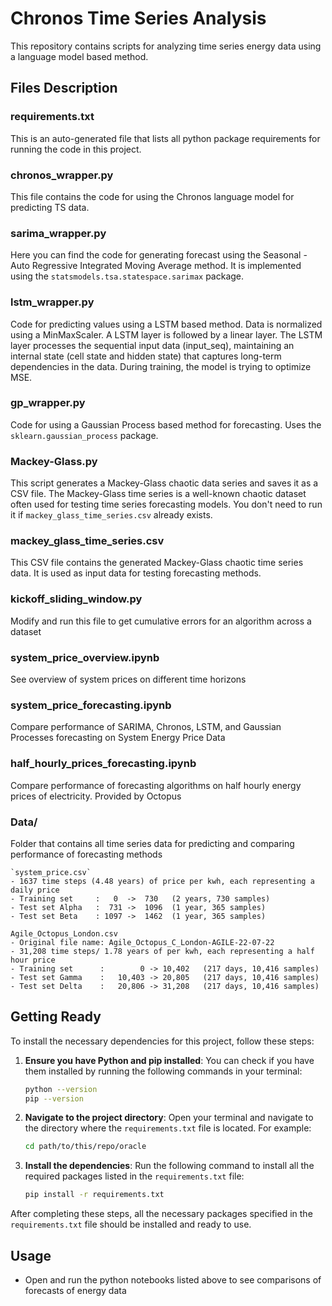 # Chronos Time Series Analysis

This repository contains scripts for analyzing time series energy data using a language model based method.

## Files Description

### requirements.txt 
This is an auto-generated file that lists all python package requirements for running the code in this project.

### chronos_wrapper.py
This file contains the code for using the Chronos language model for predicting TS data. 

### sarima_wrapper.py
Here you can find the code for generating forecast using the Seasonal - Auto Regressive Integrated Moving Average method. It is implemented using the `statsmodels.tsa.statespace.sarimax` package.

### lstm_wrapper.py
Code for predicting values using a LSTM based method. Data is normalized using a MinMaxScaler. A LSTM layer is followed by a linear layer. The LSTM layer processes the sequential input data (input_seq), maintaining an internal state (cell state and hidden state) that captures long-term dependencies in the data. During training, the model is trying to optimize MSE.

### gp_wrapper.py
Code for using a Gaussian Process based method for forecasting. Uses the `sklearn.gaussian_process` package.

### Mackey-Glass.py
This script generates a Mackey-Glass chaotic data series and saves it as a CSV file. The Mackey-Glass time series is a well-known chaotic dataset often used for testing time series forecasting models. You don't need to run it if  `mackey_glass_time_series.csv` already exists.

### mackey_glass_time_series.csv
This CSV file contains the generated Mackey-Glass chaotic time series data. It is used as input data for testing forecasting methods.

### kickoff_sliding_window.py
Modify and run this file to get cumulative errors for an algorithm across a dataset

### system_price_overview.ipynb
See overview of system prices on different time horizons

### system_price_forecasting.ipynb
Compare performance of SARIMA, Chronos, LSTM, and Gaussian Processes forecasting on System Energy Price Data

### half_hourly_prices_forecasting.ipynb
Compare performance of forecasting algorithms on half hourly energy prices of electricity. Provided by Octopus


### Data/

   Folder that contains all time series data for predicting and comparing performance of forecasting methods

    `system_price.csv`
    - 1637 time steps (4.48 years) of price per kwh, each representing a daily price
    - Training set     :   0  ->  730   (2 years, 730 samples)
    - Test set Alpha   :  731 ->  1096  (1 year, 365 samples)
    - Test set Beta    : 1097 ->  1462  (1 year, 365 samples)

    Agile_Octopus_London.csv
    - Original file name: Agile_Octopus_C_London-AGILE-22-07-22
    - 31,208 time steps/ 1.78 years of per kwh, each representing a half hour price
    - Training set      :        0 -> 10,402   (217 days, 10,416 samples)
    - Test set Gamma    :   10,403 -> 20,805   (217 days, 10,416 samples)
    - Test set Delta    :   20,806 -> 31,208   (217 days, 10,416 samples)


## Getting Ready

To install the necessary dependencies for this project, follow these steps:

1. **Ensure you have Python and pip installed**: You can check if you have them installed by running the following commands in your terminal:

    ```sh
    python --version
    pip --version
    ```

2. **Navigate to the project directory**: Open your terminal and navigate to the directory where the `requirements.txt` file is located. For example:

    ```sh
    cd path/to/this/repo/oracle
    ```

3. **Install the dependencies**: Run the following command to install all the required packages listed in the `requirements.txt` file:

    ```sh
    pip install -r requirements.txt
    ```

After completing these steps, all the necessary packages specified in the `requirements.txt` file should be installed and ready to use.


## Usage

- Open and run the python notebooks listed above to see comparisons of forecasts of energy data 


